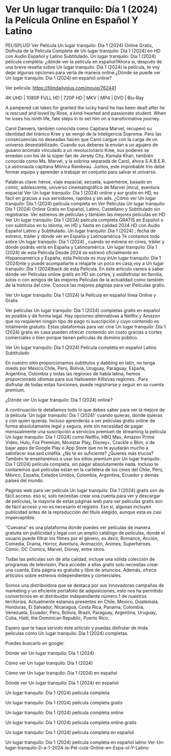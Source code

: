 # Ver Un lugar tranquilo: Día 1 (2024) la Película Online en Español Y Latino
PELISPLUS! Ver Película Un lugar tranquilo: Día 1 (2024) Online Gratis, Disfruta de la Película Completa de Un lugar tranquilo: Día 1 (2024) en HD con Audio Español y Latino Subtitulado. Un lugar tranquilo: Día 1 (2024) película completa: ¿dónde ver la película en español?Ahora si, después de una breve reseña sobre Un lugar tranquilo: Día 1 (2024) la película, te voy dejar algunas opciones para verla de manera online.¿Dónde se puede ver Un lugar tranquilo: Día 1 (2024) en español online?

Ver película: https://filmdailyplus.com/movie/762441

4K UHD | 1080P FULL HD | 720P HD | MKV | MP4 | DVD | Blu-Ray

A pampered cat takes for granted the lucky hand he has been dealt after he is rescued and loved by Rose, a kind-hearted and passionate student. When he loses his ninth life, fate steps in to set him on a transformative journey.

Carol Danvers, también conocida como Capitana Marvel, recuperó su identidad del tiránico Kree y se vengó de la Inteligencia Suprema. Pero las consecuencias no deseadas hacen que Carol cargue con la carga de un universo desestabilizado. Cuando sus deberes la envían a un agujero de gusano anómalo vinculado a un revolucionario Kree, sus poderes se enredan con los de la súper fan de Jersey City, Kamala Khan, también conocida como Ms. Marvel, y la sobrina separada de Carol, ahora S.A.B.E.R. La astronauta capitana Mónica Rambeau. Juntos, este improbable trío debe formar equipo y aprender a trabajar en conjunto para salvar el universo.

Palabras clave: héroe, viaje espacial, secuela, superhéroe, basado en cómic, adolescente, universo cinematográfico de Marvel (mcu), aventura espacial Ver Un lugar tranquilo: Día 1 (2024) online y sur gratis en HD, es fácil en gracias a sus servidores, rapidos y sin ads. ¿Cómo ver Un lugar tranquilo: Día 1 (2024) película completa en Ver Películas Un lugar tranquilo: Día 1 (2024) Online Gratis en Español, Latino, Castellano y Subtitulado sin registrarse. Ver estrenos de películas y también las mejores películas en HD Ver Un lugar tranquilo: Día 1 (2024) película completa GRATIS en Español o con subtítulos en tu idioma, en HD y hasta en calidad 2024 HD con Audio Español Latino y Subtitulado. Un lugar tranquilo: Día 1 (2024) ; fecha de estreno, tráiler y dónde ver en España y Latinoamérica Te contamos todo sobre Un lugar tranquilo: Día 1 (2024) , cuándo se estrena en cines, tráiler y dónde podrás verla en España y Latinoamérica. Un lugar tranquilo: Día 1 (2024) de esta Película Desde 2024 se estrenó oficialmente en Hispanoamérica y España, esta Película es muy inUn lugar tranquilo: Día 1 (2024)nte y puede acompañarte a relajarte un poco en casa,voy a Un lugar tranquilo: Día 1 (2024)back de esta Película. En éste artículo vamos a saber dónde ver Películas online gratis en HD sin cortes, y asídisfrutar en familia, solos o con amigos de las mejores Películas de la actualidad como también de la historia del cine. Conoce las mejores páginas para ver Películas gratis.

Ver Un lugar tranquilo: Día 1 (2024) la Película en español línea Online y Gratis

Ver películas Un lugar tranquilo: Día 1 (2024) completas gratis en español es posible y de forma legal. Hay opciones alternativas a Netflix y Amazon que no requieren ningún tipo de pago ni suscripción y cuyo contenido es totalmente gratuito. Estas plataformas para ver cine Un lugar tranquilo: Día 1 (2024) gratis en casa pueden ofrecer contenido sin costo gracias a cortes comerciales o bien porque tienen películas de dominio público.

Ver Un lugar tranquilo: Día 1 (2024) Película completa en español Latino Subtitulado

En nuestro sitio proporcionamos subtítulos y dabbing en latín, no tenga miedo por México,Chile, Perú, Bolivia, Uruguay, Paraguay, España, Argentina, Colombia y todas las regiones de habla latina, hemos proporcionado idiomas para sus Halloween Killsivas regiones. .Para disfrutar de todas estas funciones, puede registrarse y seguir en su cuenta premium.

¿Dónde ver Un lugar tranquilo: Día 1 (2024) online?

A continuación te detallamos todo lo que debes saber para ver la mejore de la película ‘Un lugar tranquilo: Día 1 (2024)’ cuando quieras, donde quieras y con quien quieras. Incluso aprenderás a ver películas gratis online de forma absolutamente legal y segura, este sin necesidad de pagar mensualmente una suscripción a servicios premium de streaming la película Un lugar tranquilo: Día 1 (2024) como Netflix, HBO Max, Amazon Prime Video, Hulu, Fox Premium, Movistar Play, Disney+, Crackle o Blim, o de bajar apps de Google Play o App Store que no te ayudarán mucho a satisfacer esa sed cinéfila. ¿No te es suficiente? ¿Quieres más trucos? También te enseñaremos a usar los sitios premium por Un lugar tranquilo: Día 1 (2024) película completa, sin pagar absolutamente nada. Incluso te contaremos qué películas están en la cartelera de los cines del Chile, Perú, México, España, Estados Unidos, Colombia, Argentina, Ecuador y demás países del mundo.

Páginas web para ver película Un lugar tranquilo: Día 1 (2024) gratis son de fácil acceso. eso sí, solo necesitas crear una cuenta para ver y descargar de películas, la mayoría de estas páginas web para ver películas gratis son de fácil acceso y no es necesario el registro. Eso sí, algunas incluyen publicidad antes de la reproducción del título elegido, aunque esta es casi imperceptible.

“Cuevana” es una plataforma donde puedes ver películas de manera gratuita sin publicidad y legal con un amplio catálogo de películas, donde el usuario puede filtrar los filmes por el género, es decir, Romance, Acción, Comedia, Drama, Horror, Aventura, Animación, Animes, Superhéroes. Cómic. DC Comics, Marvel, Disney, entre otros.

Todas las películas son de alta calidad, incluye una sólida colección de programas de televisión, Para acceder a ellas gratis solo necesitas crear una cuenta. Esta página es gratuita y libre de anuncios. Además, ofrece artículos sobre estrenos independientes y comerciales.

Somos una distribuidora que se destaca por sus innovadoras campañas de marketing y un eficiente portafolio de adquisiciones, esto nos ha permitido convertirnos en el distribuidor independiente número 1 de nuestros territorios. Actualmente estamos presentes en Chile, Mexico, Guatemala, Honduras, El Salvador, Nicaragua, Costa Rica, Panama, Colombia, Venezuela, Ecuador, Peru, Bolivia, Brazil, Paraguay, Argentina, Uruguay, Cuba, Haiti, the Dominican Republic, Puerto Rico.

Espero que te haya servido éste artículo y puedas disfrutar de linda películas cómo Un lugar tranquilo: Día 1 (2024) completas.

Puedes buscarlo en google:

Dónde ver Un lugar tranquilo: Día 1 (2024)

Cómo ver Un lugar tranquilo: Día 1 (2024)

Cómo ver Un lugar tranquilo: Día 1 (2024) en español

Dónde ver Un lugar tranquilo: Día 1 (2024) en español

Un lugar tranquilo: Día 1 (2024) película completa

Un lugar tranquilo: Día 1 (2024) película completa gratis

Un lugar tranquilo: Día 1 (2024) película completa online

Un lugar tranquilo: Día 1 (2024) película completa online gratis

Un lugar tranquilo: Día 1 (2024) pelicula completa en español

Un lugar tranquilo: Día 1 (2024) pelicula completa en español latino
Ver-Un-lugar-tranquilo-D-a-1-2024-la-Pel-cula-Online-en-Espa-ol-Y-Latino
